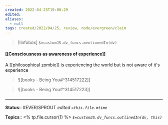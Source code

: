 ```yaml
---
created: 2022-04-25T19:00:29 
edited: 
aliases:
  - null
tags: created/2022/04/25, review, node/evergreen/claim
---
```

> [!infobox]
`$=customJS.dv_funcs.mentionedIn(dv)`

#### [[Consciousness as awareness of experience]]

A [[philosophical zombie]] is experiencing the world but is not aware of it's experience
> ![[books - Being You#^314517222]]

> ![[books - Being You#^314517223]]


### <hr class="footnote"/>

**Status**:: #EVER/SPROUT
*edited `=this.file.mtime`*

**Topics**:: <% tp.file.cursor(1) %>
*`$=customJS.dv_funcs.outlinedIn(dv, this)`*
